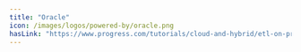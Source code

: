 ```yaml
---
title: "Oracle"
icon: /images/logos/powered-by/oracle.png
hasLink: "https://www.progress.com/tutorials/cloud-and-hybrid/etl-on-premises-oracle-data-to-google-bigquery-using-google-cloud-dataflow"
---
```


<!--
Licensed under the Apache License, Version 2.0 (the "License");
you may not use this file except in compliance with the License.
You may obtain a copy of the License at

http://www.apache.org/licenses/LICENSE-2.0

Unless required by applicable law or agreed to in writing, software
distributed under the License is distributed on an "AS IS" BASIS,
WITHOUT WARRANTIES OR CONDITIONS OF ANY KIND, either express or implied.
See the License for the specific language governing permissions and
limitations under the License.
-->
